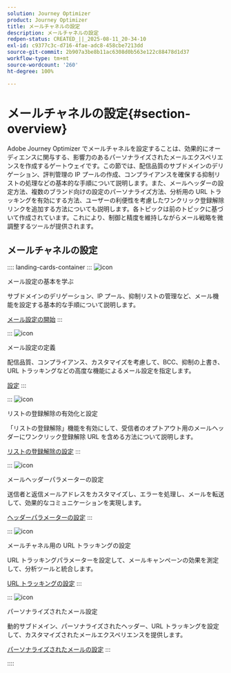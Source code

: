 ```yaml
---
solution: Journey Optimizer
product: Journey Optimizer
title: メールチャネルの設定
description: メールチャネルの設定
redpen-status: CREATED_||_2025-08-11_20-34-10
exl-id: c9377c3c-d716-4fae-adc8-458cbe7213dd
source-git-commit: 2b907a3be8b11ac6308d0b563e122c88478d1d37
workflow-type: tm+mt
source-wordcount: '260'
ht-degree: 100%

---
```


# メールチャネルの設定{#section-overview}

Adobe Journey Optimizer でメールチャネルを設定することは、効果的にオーディエンスに関与する、影響力のあるパーソナライズされたメールエクスペリエンスを作成するゲートウェイです。この節では、配信品質のサブドメインのデリゲーション、評判管理の IP プールの作成、コンプライアンスを確保する抑制リストの処理などの基本的な手順について説明します。また、メールヘッダーの設定方法、複数のブランド向けの設定のパーソナライズ方法、分析用の URL トラッキングを有効にする方法、ユーザーの利便性を考慮したワンクリック登録解除リンクを追加する方法についても説明します。各トピックは前のトピックに基づいて作成されています。これにより、制御と精度を維持しながらメール戦略を微調整するツールが提供されます。

## メールチャネルの設定

:::: landing-cards-container
:::
![icon](https://cdn.experienceleague.adobe.com/icons/circle-play.svg)

メール設定の基本を学ぶ

サブドメインのデリゲーション、IP プール、抑制リストの管理など、メール機能を設定する基本的な手順について説明します。

[メール設定の開始](../using/email/get-started-email-config.md)
:::

:::
![icon](https://cdn.experienceleague.adobe.com/icons/gear.svg)

メール設定の定義

配信品質、コンプライアンス、カスタマイズを考慮して、BCC、抑制の上書き、URL トラッキングなどの高度な機能によるメール設定を指定します。

[設定](../using/email/email-settings.md)
:::

:::
![icon](https://cdn.experienceleague.adobe.com/icons/list-check.svg)

リストの登録解除の有効化と設定

「リストの登録解除」機能を有効にして、受信者のオプトアウト用のメールヘッダーにワンクリック登録解除 URL を含める方法について説明します。

[リストの登録解除の設定](../using/email/list-unsubscribe.md)
:::

:::
![icon](https://cdn.experienceleague.adobe.com/icons/gear.svg)

メールヘッダーパラメーターの設定

送信者と返信メールアドレスをカスタマイズし、エラーを処理し、メールを転送して、効果的なコミュニケーションを実現します。

[ヘッダーパラメーターの設定](../using/email/header-parameters.md)
:::

:::
![icon](https://cdn.experienceleague.adobe.com/icons/chart-line.svg)

メールチャネル用の URL トラッキングの設定

URL トラッキングパラメーターを設定して、メールキャンペーンの効果を測定して、分析ツールと統合します。

[URL トラッキングの設定](../using/email/url-tracking.md)
:::

:::
![icon](https://cdn.experienceleague.adobe.com/icons/bullseye.svg)

パーソナライズされたメール設定

動的サブドメイン、パーソナライズされたヘッダー、URL トラッキングを設定して、カスタマイズされたメールエクスペリエンスを提供します。

[パーソナライズされたメールの設定](../using/email/surface-personalization.md)
:::

::::
